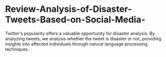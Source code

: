 # Review-Analysis-of-Disaster-Tweets-Based-on-Social-Media-
Twitter's popularity offers a valuable opportunity for  disaster analysis. By analyzing tweets, we analysis whether  the tweet is disaster or not, providing insights into affected  individuals through natural language processing techniques. 
